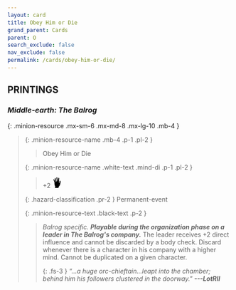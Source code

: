 ```yaml
---
layout: card
title: Obey Him or Die
grand_parent: Cards
parent: O
search_exclude: false
nav_exclude: false
permalink: /cards/obey-him-or-die/
---
```


## PRINTINGS


### _Middle-earth: The Balrog_

{: .minion-resource .mx-sm-6 .mx-md-8 .mx-lg-10 .mb-4 }
> {: .minion-resource-name .mb-4 .p-1 .pl-2 }
> > <div class="hazard-mp"></div>
> > <div class="card-name">Obey Him or Die</div>
>
> {: .minion-resource-name .white-text .mind-di .p-1 .pl-2 }
> > +2 ![](/assets/images/di.svg)
>
> {: .hazard-classification .pr-2 }
> Permanent-event
>
> {: .minion-resource-text .black-text .p-2 }
> > _Balrog specific._ ***Playable during the organization phase on a leader in The Balrog's company.*** The leader receives +2 direct influence and cannot be discarded by a body check. Discard whenever there is a character in his company with a higher mind. Cannot be duplicated on a given character. 
> > 
> > {: .fs-3 } 
> > _“...a huge orc-chieftain...leapt into the chamber; behind him his followers clustered in the doorway."_ ***---&#65279;LotRII*** 
> 
